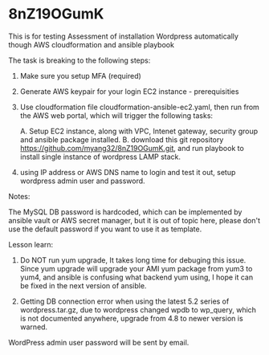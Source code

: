 # 8nZ19OGumK
This is for testing Assessment of installation Wordpress automatically though AWS cloudformation and ansible playbook

The task is breaking to the following steps:

1. Make sure you setup MFA (required)

2. Generate AWS keypair for your login EC2 instance - prerequisities

3. Use cloudformation file cloudformation-ansible-ec2.yaml, then run from the AWS web portal, which will trigger the following tasks:
   
   A. Setup EC2 instance, along with VPC, Intenet gateway, security group and ansible package installed.
   B. download this git repository https://github.com/myang32/8nZ19OGumK.git, and run playbook to install single instance of wordpress 
      LAMP stack.
      
4. using IP address or AWS DNS name to login and test it out, setup wordpress admin user and password.


Notes:

 The MySQL DB password is hardcoded, which can be implemented by ansible vault or AWS secret manager, but it is out of topic here, please don't use the default password if you want to use it as template.
 
Lesson learn:

1. Do NOT run yum upgrade,  It takes long time for debuging this issue. Since yum upgrade will upgrade your AMI yum package from yum3 to yum4, and ansible is confusing what backend yum using, I hope it can be fixed in the next version of ansible.

2. Getting DB connection error when using the latest 5.2 series of wordpress.tar.gz, due to wordpress changed wpdb to wp_query, which is not documented anywhere, upgrade from 4.8 to newer version is warned.

WordPress admin user password will be sent by email.

